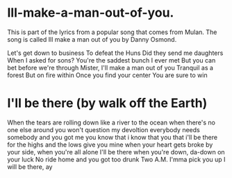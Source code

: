 # Ill-make-a-man-out-of-you.
This is part of the lyrics from a popular song that comes from Mulan. The song is called Ill make a man out of you by Danny Osmond.

Let's get down to business
To defeat the Huns
Did they send me daughters
When I asked for sons?
You're the saddest bunch I ever met
But you can bet before we're through
Mister, I'll make a man out of you
Tranquil as a forest
But on fire within
Once you find your center
You are sure to win

# I'll be there (by walk off the Earth)
When the tears are rolling down
like a river to the ocean
when there's no one else around
you won't question my devoltion
everybody needs somebody
and you got me
you know that i know that you that 
i'll be there for the highs and the lows 
give you mine when your heart gets broke
by your side, when you're all alone
I'll be there
when you're down, da-down on your luck
No ride home and you got too drunk
Two A.M. I'mma pick you up
I will be there, ay
